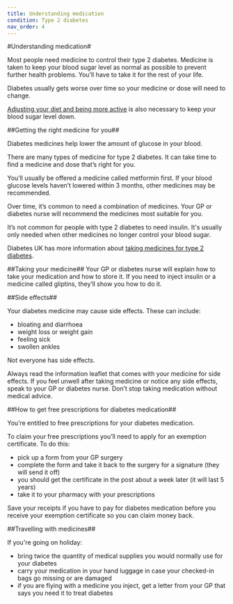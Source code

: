 ```yaml
---
title: Understanding medication
condition: Type 2 diabetes
nav_order: 4
---
```


#Understanding medication#

Most people need medicine to control their type 2 diabetes. Medicine is taken to keep your blood sugar level as normal as possible to prevent further health problems. You’ll have to take it for the rest of your life.

Diabetes usually gets worse over time so your medicine or dose will need to change.  

[Adjusting your diet and being more active](/type-2-diabetes/food-and-keeping-active) is also necessary to keep your blood sugar level down.

##Getting the right medicine for you##

Diabetes medicines help lower the amount of glucose in your blood.

<div class="notice" role="note" aria-label="Information">
  <p>
    There are many types of medicine for type 2 diabetes. It can take time to find a medicine and dose that’s right for you.
  </p>
</div>

You’ll usually be offered a medicine called metformin first. If your blood glucose levels haven’t lowered within 3 months, other medicines may be recommended. 

Over time, it’s common to need a combination of medicines.  Your GP or diabetes nurse will recommend the medicines most suitable for you.

It’s not common for people with type 2 diabetes to need insulin. It's usually only needed when other medicines no longer control your blood sugar. 

Diabetes UK has more information about [taking medicines for type 2 diabetes](https://www.diabetes.org.uk/Guide-to-diabetes/What-is-diabetes/Diabetes-treatments/).

##Taking your medicine##
Your GP or diabetes nurse will explain how to take your medication and how to store it. If you need to inject insulin or a medicine called gliptins, they’ll show you how to do it.

##Side effects##

Your diabetes medicine may cause side effects.  These can include:

- bloating and diarrhoea
- weight loss or weight gain
- feeling sick
- swollen ankles

Not everyone has side effects.

Always read the information leaflet that comes with your medicine for side effects.  If you feel unwell after taking medicine or notice any side effects, speak to your GP or diabetes nurse.  Don’t stop taking medication without medical advice.

##How to get free prescriptions for diabetes medication##

You’re entitled to free prescriptions for your diabetes medication.

To claim your free prescriptions you’ll need to apply for an exemption certificate. To do this:

- pick up a form from your GP surgery
- complete the form and take it back to the surgery for a signature (they will send it off)
- you should get the certificate in the post about a week later (it will last 5 years)
- take it to your pharmacy with your prescriptions

Save your receipts if you have to pay for diabetes medication before you receive your exemption certificate so you can claim money back.

##Travelling with medicines##

If you're going on holiday:

- bring twice the quantity of medical supplies you would normally use for your diabetes
- carry your medication in your hand luggage in case your checked-in bags go missing or are damaged
- if you are flying with a medicine you inject, get a letter from your GP that says you need it to treat diabetes
